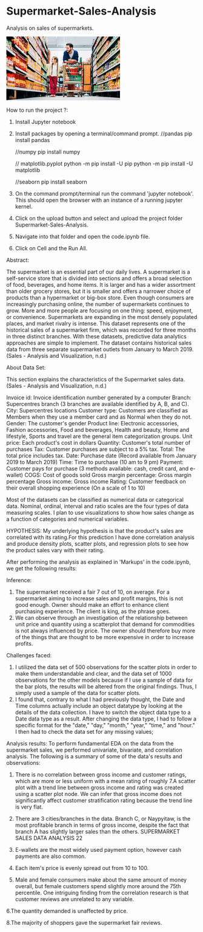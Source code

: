 # Supermarket-Sales-Analysis
 Analysis on sales of supermarkets.

 ![Alt text](images.jpeg)


How to run the project ?:

1. Install Jupyter notebook
2. Install packages by opening a terminal/command prompt.
    //pandas
    pip install pandas

    //numpy
    pip install numpy

    // matplotlib.pyplot
    python -m pip install -U pip
    python -m pip install -U matplotlib

    //seaborn
    pip install seaborn
    
3. On the command prompt/terminal run the command 'jupyter notebook'. This should open the browser with an instance of a running jupyter kernel.
4. Click on the upload button and select and upload the project folder Supermarket-Sales-Analysis.
5. Navigate into that folder and open the code.ipynb file.
6. Click on Cell and the Run All.

Abstract:

The supermarket is an essential part of our daily lives. A supermarket is a self-service store that is divided into sections and offers a broad selection of food, beverages, and home items. It is larger and has a wider assortment than older grocery stores, but it is smaller and offers a narrower choice of products than a hypermarket or big-box store. Even though consumers are increasingly purchasing online, the number of supermarkets continues to grow. More and more people are focusing on one thing: speed, enjoyment, or convenience. Supermarkets are expanding in the most densely populated places, and market rivalry is intense. This dataset represents one of the historical sales of a supermarket firm, which was recorded for three months in three distinct branches. With these datasets, predictive data analytics approaches are simple to implement. The dataset contains historical sales data from three separate supermarket outlets from January to March 2019. (Sales - Analysis and Visualization, n.d.)


About Data Set:

This section explains the characteristics of the Supermarket sales data. (Sales - Analysis and Visualization, n.d.)

Invoice id: Invoice identification number generated by a computer
Branch: Supercentres branch (3 branches are available identified by A, B, and C).
City: Supercentres locations
Customer type: Customers are classified as Members when they use a member card and as Normal when they do not.
Gender: The customer's gender
Product line: Electronic accessories, Fashion accessories, Food and beverages, Health and
beauty, Home and lifestyle, Sports and travel are the general item categorization groups. Unit price: Each product's cost in dollars
Quantity: Customer's total number of purchases
Tax: Customer purchases are subject to a 5% tax.
Total: The total price includes tax.
Date: Purchase date (Record available from January 2019 to March 2019)
Time: Time to purchase (10 am to 9 pm)
Payment: Customer pays for purchase (3 methods available: cash, credit card, and e-wallet) COGS: Cost of goods sold
Gross margin percentage: Gross margin percentage
Gross income: Gross income
Rating: Customer feedback on their overall shopping experience (On a scale of 1 to 10)

Most of the datasets can be classified as numerical data or categorical data. Nominal, ordinal, interval and ratio scales are the four types of data measuring scales. I plan to use visualizations to show how sales change as a function of categories and numerical variables.

HYPOTHESIS:
My underlying hypothesis is that the product's sales are correlated with its rating.For this prediction I have done correlation analysis and produce density plots, scatter plots, and regression plots to see how the product sales vary with their rating.


After performing the analysis as explained in 'Markups' in the code.ipynb, we get the following results:

Inference:
1. The supermarket received a fair 7 out of 10, on average. For a supermarket aiming to increase sales and profit margins, this is not good enough. Owner should make an effort to enhance client purchasing experience. The client is king, as the phrase goes.
2. We can observe through an investigation of the relationship between unit price and quantity using a scatterplot that demand for commodities is not always influenced by price. The owner should therefore buy more of the things that are thought to be more expensive in order to increase profits.


Challenges faced:
1. I utilized the data set of 500 observations for the scatter plots in order to make them understandable and clear, and the data set of 1000 observations for the other models because if I use a sample of data for the bar plots, the results will be altered from the original findings. Thus, I simply used a sample of the data for scatter plots.
2. I found that, contrary to what I had previously thought, the Date and Time columns actually include an object datatype by looking at the details of the data collection. I have to switch the object data type to a Date data type as a result. After changing the data type, I had to follow a specific format for the "date," "day," "month," "year," "time," and "hour." I then had to check the data set for any missing values;



Analysis results:
To perform fundamental EDA on the data from the supermarket sales, we performed univariate, bivariate, and correlation analysis.
The following is a summary of some of the data's results and observations:

1. There is no correlation between gross income and customer ratings, which are more or less uniform with a mean rating of roughly 7.A scatter plot with a trend line between gross income and rating was created using a scatter plot node. We can infer that gross income does not significantly affect customer stratification rating because the trend line is very flat.

2. There are 3 cities/branches in the data. Branch C, or Naypyitaw, is the most profitable branch in terms of gross income, despite the fact that branch A has slightly larger sales than the others.
SUPERMARKET SALES DATA ANALYSIS 22

3. E-wallets are the most widely used payment option, however cash payments are also common.

4. Each item's price is evenly spread out from 10 to 100.

5. Male and female consumers make about the same amount of money overall, but female customers spend slightly more around the 75th percentile.
One intriguing finding from the correlation research is that customer reviews are unrelated to any variable.

6.The quantity demanded is unaffected by price.

8.The majority of shoppers gave the supermarket fair reviews.
